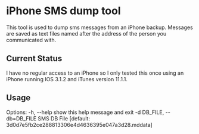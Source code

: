 # iPhone SMS dump tool #
This tool is used to dump sms messages from an iPhone backup. Messages are saved as text files named after the address of the person you communicated with.

## Current Status ##
I have no regular access to an iPhone so I only tested this once using an iPhone running IOS 3.1.2 and iTunes version 11.1.1.

## Usage ##
Options:
	  -h, --help            show this help message and exit
	  -d DB_FILE, --db=DB_FILE
	                        SMS DB File [default: 3d0d7e5fb2ce288813306e4d4636395e047a3d28.mddata]
